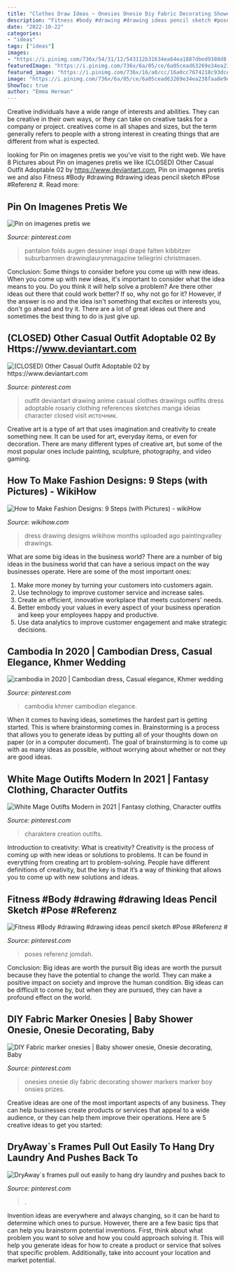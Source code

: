 ```yaml
---
title: "Clothes Draw Ideas ~ Onesies Onesie Diy Fabric Decorating Shower Markers Marker Boy Onsies Prizes"
description: "Fitness #body #drawing #drawing ideas pencil sketch #pose #referenz #"
date: "2022-10-22"
categories:
- "ideas"
tags: ["ideas"]
images:
- "https://i.pinimg.com/736x/54/31/12/543112b31634ea64ea1887dbed9380d8.jpg"
featuredImage: "https://i.pinimg.com/736x/6a/05/ce/6a05cead63269e34ea238faa8e9e106b--onesie-diy-onesies.jpg"
featured_image: "https://i.pinimg.com/736x/16/a0/cc/16a0cc7674218c93dcefa04c512d755f.jpg"
image: "https://i.pinimg.com/736x/6a/05/ce/6a05cead63269e34ea238faa8e9e106b--onesie-diy-onesies.jpg"
ShowToc: true
author: "Emma Herman"
---
```



Creative individuals have a wide range of interests and abilities. They can be creative in their own ways, or they can take on creative tasks for a company or project. creatives come in all shapes and sizes, but the term generally refers to people with a strong interest in creating things that are different from what is expected.

	

		
looking for Pin on imagenes pretis we you've visit to the right web. We have 8 Pictures about Pin on imagenes pretis we like (CLOSED) Other Casual Outfit Adoptable 02 by https://www.deviantart.com, Pin on imagenes pretis we and also Fitness #Body #drawing #drawing ideas pencil sketch #Pose #Referenz #. Read more:
		
    
## Pin On Imagenes Pretis We

<img loading=lazy src="https://i.pinimg.com/736x/54/31/12/543112b31634ea64ea1887dbed9380d8.jpg" onerror="this.onerror=null;this.src='https://tse3.mm.bing.net/th?id=OIP.f4oqO76jN-UtyVQrmokd6QHaLM&amp;pid=15.1';" alt="Pin on imagenes pretis we">

_Source: pinterest.com_

>pantalon folds augen dessiner inspi drapé falten kibbitzer suburbanmen drawinglaurynmagazine tellegrini christmasen. 

	

Conclusion: Some things to consider before you come up with new ideas.
When you come up with new ideas, it's important to consider what the idea means to you. Do you think it will help solve a problem? Are there other ideas out there that could work better? If so, why not go for it? However, if the answer is no and the idea isn't something that excites or interests you, don't go ahead and try it. There are a lot of great ideas out there and sometimes the best thing to do is just give up.

    
## (CLOSED) Other Casual Outfit Adoptable 02 By Https://www.deviantart.com

<img loading=lazy src="https://i.pinimg.com/736x/a4/61/ce/a461ce1ad5a2c62971a7be972b32e647.jpg" onerror="this.onerror=null;this.src='https://tse1.mm.bing.net/th?id=OIP.OR7p3hp61KNXbFuNauisGgHaMe&amp;pid=15.1';" alt="(CLOSED) Other Casual Outfit Adoptable 02 by https://www.deviantart.com">

_Source: pinterest.com_

>outfit deviantart drawing anime casual clothes drawings outfits dress adoptable rosariy clothing references sketches manga ideias character closed visit источник. 

	

Creative art is a type of art that uses imagination and creativity to create something new. It can be used for art, everyday items, or even for decoration. There are many different types of creative art, but some of the most popular ones include painting, sculpture, photography, and video gaming.

    
## How To Make Fashion Designs: 9 Steps (with Pictures) - WikiHow

<img loading=lazy src="https://www.wikihow.com/images/thumb/1/1a/User-Completed-Image-Make-Fashion-Designs-2018.03.05-16.11.50.0.jpg/670px-User-Completed-Image-Make-Fashion-Designs-2018.03.05-16.11.50.0.jpg" onerror="this.onerror=null;this.src='https://tse3.mm.bing.net/th?id=OIP.ciRk-fcaTxseHPfJ8CSb0QHaJ3&amp;pid=15.1';" alt="How to Make Fashion Designs: 9 Steps (with Pictures) - wikiHow">

_Source: wikihow.com_

>dress drawing designs wikihow months uploaded ago paintingvalley drawings. 

	

What are some big ideas in the business world?
There are a number of big ideas in the business world that can have a serious impact on the way businesses operate. Here are some of the most important ones: 
1. Make more money by turning your customers into customers again.
2. Use technology to improve customer service and increase sales.
3. Create an efficient, innovative workplace that meets customers' needs.
4. Better embody your values in every aspect of your business operation and keep your employees happy and productive.
5. Use data analytics to improve customer engagement and make strategic decisions.

    
## Cambodia In 2020 | Cambodian Dress, Casual Elegance, Khmer Wedding

<img loading=lazy src="https://i.pinimg.com/736x/4b/31/c5/4b31c557146c030bf320befa576d7713.jpg" onerror="this.onerror=null;this.src='https://tse2.mm.bing.net/th?id=OIP.OqEYFRBdpJ8k-zrBQmD68wHaLH&amp;pid=15.1';" alt="cambodia in 2020 | Cambodian dress, Casual elegance, Khmer wedding">

_Source: pinterest.com_

>cambodia khmer cambodian elegance. 

	

When it comes to having ideas, sometimes the hardest part is getting started. This is where brainstorming comes in. Brainstorming is a process that allows you to generate ideas by putting all of your thoughts down on paper (or in a computer document). The goal of brainstorming is to come up with as many ideas as possible, without worrying about whether or not they are good ideas.

    
## White Mage Outifts Modern In 2021 | Fantasy Clothing, Character Outfits

<img loading=lazy src="https://i.pinimg.com/736x/c1/eb/74/c1eb74a344900ec12800f8b6ef182462.jpg" onerror="this.onerror=null;this.src='https://tse2.mm.bing.net/th?id=OIP.3WD1-licCTnLHN8UyvRVdgHaP0&amp;pid=15.1';" alt="White Mage Outifts Modern in 2021 | Fantasy clothing, Character outfits">

_Source: pinterest.com_

>charaktere creation outifts. 

	

Introduction to creativity: What is creativity?
Creativity is the process of coming up with new ideas or solutions to problems. It can be found in everything from creating art to problem-solving. People have different definitions of creativity, but the key is that it’s a way of thinking that allows you to come up with new solutions and ideas.

    
## Fitness #Body #drawing #drawing Ideas Pencil Sketch #Pose #Referenz #

<img loading=lazy src="https://i.pinimg.com/736x/16/a0/cc/16a0cc7674218c93dcefa04c512d755f.jpg" onerror="this.onerror=null;this.src='https://tse4.mm.bing.net/th?id=OIP.lOOVcN_VHiOSgwe9iOl5WwAAAA&amp;pid=15.1';" alt="Fitness #Body #drawing #drawing ideas pencil sketch #Pose #Referenz #">

_Source: pinterest.com_

>poses referenz jomdah. 

	

Conclusion: Big ideas are worth the pursuit
Big ideas are worth the pursuit because they have the potential to change the world. They can make a positive impact on society and improve the human condition. Big ideas can be difficult to come by, but when they are pursued, they can have a profound effect on the world.

    
## DIY Fabric Marker Onesies | Baby Shower Onesie, Onesie Decorating, Baby

<img loading=lazy src="https://i.pinimg.com/736x/6a/05/ce/6a05cead63269e34ea238faa8e9e106b--onesie-diy-onesies.jpg" onerror="this.onerror=null;this.src='https://tse2.mm.bing.net/th?id=OIP._1zZdsBVYq3BIRiYBpbLxwHaHa&amp;pid=15.1';" alt="DIY Fabric marker onesies | Baby shower onesie, Onesie decorating, Baby">

_Source: pinterest.com_

>onesies onesie diy fabric decorating shower markers marker boy onsies prizes. 

	

Creative ideas are one of the most important aspects of any business. They can help businesses create products or services that appeal to a wide audience, or they can help them improve their operations. Here are 5 creative ideas to get you started: 

    
## DryAway`s Frames Pull Out Easily To Hang Dry Laundry And Pushes Back To

<img loading=lazy src="https://i.pinimg.com/originals/78/6b/87/786b874f93cc709687cd0f7f26782bde.jpg" onerror="this.onerror=null;this.src='https://tse4.mm.bing.net/th?id=OIP.WKNacbQ3U7DSC6ZdErQ5swHaJ4&amp;pid=15.1';" alt="DryAway`s frames pull out easily to hang dry laundry and pushes back to">

_Source: pinterest.com_

>. 

	

Invention ideas are everywhere and always changing, so it can be hard to determine which ones to pursue. However, there are a few basic tips that can help you brainstorm potential inventions. First, think about what problem you want to solve and how you could approach solving it. This will help you generate ideas for how to create a product or service that solves that specific problem. Additionally, take into account your location and market potential.

